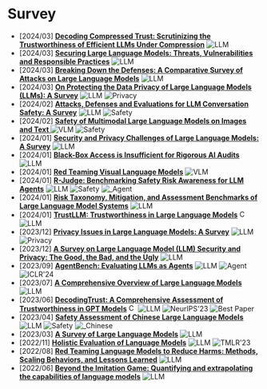 # Survey
- [2024/03] **[Decoding Compressed Trust: Scrutinizing the Trustworthiness of Efficient LLMs Under Compression](https://arxiv.org/abs/2403.15447)** ![LLM](https://img.shields.io/badge/LLM-589cf4)
- [2024/03] **[Securing Large Language Models: Threats, Vulnerabilities and Responsible Practices](https://arxiv.org/abs/2403.12503)** ![LLM](https://img.shields.io/badge/LLM-589cf4)
- [2024/03] **[Breaking Down the Defenses: A Comparative Survey of Attacks on Large Language Models](https://arxiv.org/abs/2403.04786)** ![LLM](https://img.shields.io/badge/LLM-589cf4)
- [2024/03] **[On Protecting the Data Privacy of Large Language Models (LLMs): A Survey](https://arxiv.org/abs/2403.05156)** ![LLM](https://img.shields.io/badge/LLM-589cf4) ![Privacy](https://img.shields.io/badge/Privacy-87b800)
- [2024/02] **[Attacks, Defenses and Evaluations for LLM Conversation Safety: A Survey](https://arxiv.org/abs/2402.09283)** ![LLM](https://img.shields.io/badge/LLM-589cf4) ![Safety](https://img.shields.io/badge/Safety-87b800)
- [2024/02] **[Safety of Multimodal Large Language Models on Images and Text ](https://arxiv.org//abs/2402.00357)** ![VLM](https://img.shields.io/badge/VLM-c7688b) ![Safety](https://img.shields.io/badge/Safety-87b800)
- [2024/01] **[Security and Privacy Challenges of Large Language Models: A Survey](https://arxiv.org/abs/2402.00888)** ![LLM](https://img.shields.io/badge/LLM-589cf4)
- [2024/01] **[Black-Box Access is Insufficient for Rigorous AI Audits](https://arxiv.org/abs/2401.14446)** ![LLM](https://img.shields.io/badge/LLM-589cf4)
- [2024/01] **[Red Teaming Visual Language Models](https://arxiv.org/abs/2401.12915)** ![VLM](https://img.shields.io/badge/VLM-c7688b)
- [2024/01] **[R-Judge: Benchmarking Safety Risk Awareness for LLM Agents](https://arxiv.org/abs/2401.10019)** ![LLM](https://img.shields.io/badge/LLM-589cf4) ![Safety](https://img.shields.io/badge/Safety-87b800) ![_Agent](https://img.shields.io/badge/_Agent-87b800)
- [2024/01] **[Risk Taxonomy, Mitigation, and Assessment Benchmarks of Large Language Model Systems](https://arxiv.org/abs/2401.05778)** ![LLM](https://img.shields.io/badge/LLM-589cf4)
- [2024/01] **[TrustLLM: Trustworthiness in Large Language Models](https://arxiv.org/abs/2401.05561)** [<img src="https://github.com/FortAwesome/Font-Awesome/blob/6.x/svgs/brands/github.svg" alt="Code" width="15" height="15">](https://github.com/HowieHwong/TrustLLM) ![LLM](https://img.shields.io/badge/LLM-589cf4)
- [2023/12] **[Privacy Issues in Large Language Models: A Survey](https://arxiv.org/abs/2312.06717)** ![LLM](https://img.shields.io/badge/LLM-589cf4) ![Privacy](https://img.shields.io/badge/Privacy-87b800)
- [2023/12] **[A Survey on Large Language Model (LLM) Security and Privacy: The Good, the Bad, and the Ugly](https://arxiv.org/abs/2312.02003)** ![LLM](https://img.shields.io/badge/LLM-589cf4)
- [2023/09] **[AgentBench: Evaluating LLMs as Agents](https://openreview.net/forum?id=zAdUB0aCTQ)** ![LLM](https://img.shields.io/badge/LLM-589cf4) ![Agent](https://img.shields.io/badge/Agent-87b800) ![ICLR'24](https://img.shields.io/badge/ICLR'24-f1b800)
- [2023/07] **[A Comprehensive Overview of Large Language Models](https://arxiv.org/abs/2307.06435)** ![LLM](https://img.shields.io/badge/LLM-589cf4)
- [2023/06] **[DecodingTrust: A Comprehensive Assessment of Trustworthiness in GPT Models](https://arxiv.org/abs/2306.11698)** [<img src="https://github.com/FortAwesome/Font-Awesome/blob/6.x/svgs/brands/github.svg" alt="Code" width="15" height="15">](https://decodingtrust.github.io/) ![LLM](https://img.shields.io/badge/LLM-589cf4) ![NeurIPS'23](https://img.shields.io/badge/NeurIPS'23-f1b800) ![Best Paper](https://img.shields.io/badge/Best_paper-ff0000)
- [2023/04] **[Safety Assessment of Chinese Large Language Models](https://arxiv.org/abs/2304.10436)** ![LLM](https://img.shields.io/badge/LLM-589cf4) ![Safety](https://img.shields.io/badge/Safety-87b800) ![_Chinese](https://img.shields.io/badge/_Chinese-87b800)
- [2023/03] **[A Survey of Large Language Models](https://arxiv.org/abs/2303.18223)** ![LLM](https://img.shields.io/badge/LLM-589cf4)
- [2022/11] **[Holistic Evaluation of Language Models](https://arxiv.org/abs/2211.09110)** ![LLM](https://img.shields.io/badge/LLM-589cf4) ![TMLR'23](https://img.shields.io/badge/TMLR'23-f1b800)
- [2022/08] **[Red Teaming Language Models to Reduce Harms: Methods, Scaling Behaviors, and Lessons Learned](https://arxiv.org/abs/2209.07858)** ![LLM](https://img.shields.io/badge/LLM-589cf4)
- [2022/06] **[Beyond the Imitation Game: Quantifying and extrapolating the capabilities of language models](https://arxiv.org/abs/2206.04615)** ![LLM](https://img.shields.io/badge/LLM-589cf4)
